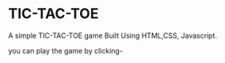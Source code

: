 # TIC-TAC-TOE

A simple TIC-TAC-TOE game Built Using HTML,CSS, Javascript.

you can play the game by clicking- 

